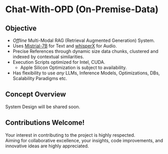 # Chat-With-OPD (On-Premise-Data)

## Objective
- *Offline* Multi-Modal RAG (Retrieval Augmented Generation) System.
- Uses [Mistrial-7B](https://mistral.ai/news/announcing-mistral-7b/) for Text and [whisperX](https://github.com/m-bain/whisperX) for Audio. 
- Precise References through dynamic size data chunks, clustered and indexed by contextual similarities.
- Execution Scripts optimized for Intel, CUDA. 
    - Apple Silicon Optimization is subject to availability.
- Has flexibility to use *any* LLMs, Inference Models, Optimizations, DBs, Scalability Paradigms etc. 

## Concept Overview
System Design will be shared soon.

## Contributions Welcome!
Your interest in contributing to the project is highly respected. 
<br>Aiming for collaborative excellence, your insights, code improvements, and innovative ideas are highly appreciated.

